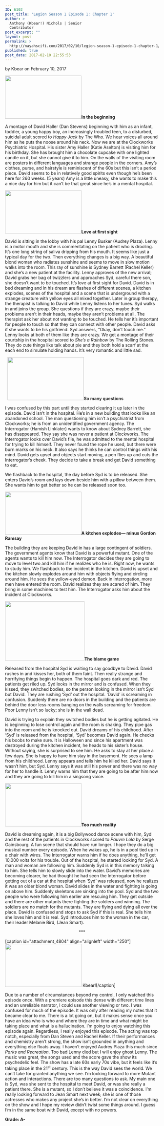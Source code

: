 ```yaml
---
ID: 6102
post_title: 'Legion Season 1 Episode 1: Chapter 1'
author: >
  Anthony (Kbear!) Nichols | Senior
  Contributor
post_excerpt: ""
layout: post
permalink: >
  http://nayahscifi.com/2017/02/10/legion-season-1-episode-1-chapter-1/
published: true
post_date: 2017-02-10 22:55:53
---
```

by Kbear on February 10, 2017

<img class="alignleft size-thumbnail wp-image-6103" src="http://nayahscifi.com/wp-content/uploads/2017/02/david_amy-250x141.jpeg" alt="" width="250" height="141" /><strong>In the beginning</strong>

A montage of David Haller (Dan Stevens) beginning with him as an infant, toddler, a young happy boy, an increasingly troubled teen, to a disturbed, suicidal adult scored to <em>Happy Jack</em> by The Who. We hear voices all around him as he puts the noose around his neck. Now we are at the Clockworks Psychiatric Hospital. His sister Amy Haller (Katie Aselton) is visiting him for his birthday. She has brought him a chocolate cupcake with one lighted candle on it, but she cannot give it to him. On the walls of the visiting room are posters in different languages and strange people in the corners. Amy’s clothes, purse, and hairstyle is reminiscent of the 60s but this isn’t a period piece. David seems to be in relatively good spirits even though he’s been here for 260 weeks. (5 years) Amy is a little uneasy, she wants to make this a nice day for him but it can’t be that great since he’s in a mental hospital.

<img class="size-thumbnail wp-image-6104 alignright" src="http://nayahscifi.com/wp-content/uploads/2017/02/lenny_david-250x141.jpeg" alt="" width="250" height="141" /><strong>Love at first sight</strong>

David is sitting in the lobby with his pal Lenny Busker (Audrey Plaza). Lenny is a motor mouth and she is commentating on the patient who is drooling. It’s one long string of saliva dripping from his mouth. It seems like just a typical day for the two. Then everything changes is a big way. A beautiful blond woman who radiates sunshine and seems to move in slow motion walks into the room. This ray of sunshine is Sydney Barrett (Rachel Keller) and she’s a new patient at the facility. Lenny approves of the new arrival; David grabs her bag of twizzlers and approaches Syd, careful there son, she doesn’t want to be touched. It’s love at first sight for David. David is in bed dreaming and in his dream are flashes of different scenes, a kitchen explodes, scenes of the hospital and a scene that is underground with a strange creature with yellow eyes all mixed together. Later in group therapy, the therapist is talking to David while Lenny listens to her tunes. Syd walks in and joins the group. She questions if they are crazy, maybe their problems aren’t in their heads, maybe they aren’t problems at all. The therapist ask her about not wanting to be touched. He tells her it’s important for people to touch so that they can connect with other people. David asks if she wants to be his girlfriend. Syd answers, “Okay, don’t touch me.” Lenny looks at both of them like they are crazy. We get a montage of their courtship in the hospital scored to <em>She’s a Rainbow</em> by The Rolling Stones. They do cute things like talk about pie and they both hold a scarf at the each end to simulate holding hands. It’s very romantic and little sad.

&nbsp;
<img class="alignleft size-thumbnail wp-image-6106" src="http://nayahscifi.com/wp-content/uploads/2017/02/hamish-250x141.jpeg" alt="" width="250" height="141" /><span style="color: #333333;"><b>So many questions</b></span>

I was confused by this part until they started clearing it up later in the episode. David isn’t in the hospital. He’s in a new building that looks like an abandoned school. The man questioning him isn’t a psychiatrist from Clockworks; he is from an unidentified government agency. The Interrogator (Hamish Linklater) wants to know about Sydney Barrett, she has disappeared. They say she was never a patient at Clockworks. The Interrogator looks over David’s file, he was admitted to the mental hospital for trying to kill himself. They never found the rope he used, but there were burn marks on his neck. It also says he thinks he can control things with his mind. David gets upset and objects start moving, a pen flies up and cuts the Interrogator’s cheek. They decide to take a break and get David something to eat.

We flashback to the hospital, the day before Syd is to be released. She enters David’s room and lays down beside him with a pillow between them. She wants him to get better so he can be released soon too.

<img class="size-thumbnail wp-image-6110 alignright" src="http://nayahscifi.com/wp-content/uploads/2017/02/kitchen2-250x141.jpeg" alt="" width="250" height="141" /><strong>A kitchen explodes— minus Gordon Ramsay</strong>

The building they are keeping David in has a large contingent of soldiers. The government agents know that David is a powerful mutant. One of the agents wants to kill him now. The Interrogator decides they are going to move to level two and kill him if he realizes who he is. Right now, he wants to study him. We flashback to the incident in the kitchen. David is upset and the kitchen slowly explodes around him with objects flying and circling around him. He sees the yellow-eyed demon. Back in interrogation, more men have entered the room. David realizes they are scared of him. They bring in some machines to test him. The Interrogator asks him about the incident at Clockworks.

<img class="alignleft size-full wp-image-6109" src="http://nayahscifi.com/wp-content/uploads/2017/02/lenny_wall-1.jpeg" alt="" width="260" height="194" /><strong>The blame game</strong>

Released from the hospital Syd is waiting to say goodbye to David. David rushes in and kisses her, both of them faint. Then really strange and horrifying things begin to happen. The hospital goes dark and red. The patients get riled up. Syd looks in the mirror and is confused. When they kissed, they switched bodies, so the person looking in the mirror isn’t Syd but David. They are rushing ‘Syd’ out the hospital. ‘David’ is screaming in confusion. Suddenly there are no doors in the building and the patients are behind the door less rooms banging on the walls screaming for freedom. Poor Lenny isn’t so lucky; she is in the wall dead.

David is trying to explain they switched bodies but he is getting agitated. He is beginning to lose control again and the room is shaking. They pipe gas into the room and he is knocked out. David dreams of his childhood. After ‘Syd’ is released from the hospital, ‘Syd’ becomes David again. He checks his boobs to make sure. It is Halloween and since his apartment was destroyed during the kitchen incident, he heads to his sister’s house. Without saying, she is surprised to see him. He asks to stay at her place a few days. She is happy to have him stay in the basement. He sees a lamp from his childhood. Lenny appears and tells him he killed her. David says it wasn’t him, but Syd. Lenny says it was still his power and there was no way for her to handle it. Lenny warns him that they are going to be after him now and they are going to kill him in a singsong voice.

<img class="alignleft size-thumbnail wp-image-6111" src="http://nayahscifi.com/wp-content/uploads/2017/02/jean_smart-250x141.jpeg" alt="" width="250" height="141" /><strong>Too much reality</strong>

David is dreaming again, it is a big Bollywood dance scene with him, Syd and the rest of the patients in Clockworks scored to <em>Pauvre Lola</em> by Serge Gainsbourg. A fun scene that should have run longer. I hope they do a big musical number every episode. When he wakes up, he is in a pool tied up in a chair with wires. The Interrogator warns him if he does anything, he’ll get 10,000 volts for his trouble. Out of the hospital, he started looking for Syd. A man and woman are following him. Suddenly Syd is in this memory talking to him. She tells him to slowly slide into the water. David’s memories are becoming clearer, he had thought he had seen the Interrogator before getting out of a car at the hospital when ‘Syd’ was released, now he realizes it was an older blond woman. David slides in the water and fighting is going on above him. Suddenly skeletons are sinking into the pool. Syd and the two people who were following him earlier are rescuing him. They get outside and there are other mutants there fighting the soldiers and winning. The soldiers are no match for the mutants. They are flying and dying all over the place. David is confused and stops to ask Syd if this is real. She tells him she loves him and it is real. Syd introduces him to the woman in the car, their leader Melanie Bird, (Jean Smart).
<p style="text-align: center;">***</p>


[caption id="attachment_4804" align="alignleft" width="250"]<img class="wp-image-4804 size-thumbnail" src="http://nayahscifi.com/wp-content/uploads/2016/12/KBear-250x141.png" width="250" height="141" /> Kbear![/caption]

Due to a number of circumstances beyond my control, I only watched this episode once. With a premiere episode this dense with different time lines and an unreliable narrator, I could use another viewing or two. I was confused for much of the episode. It was only after reading my notes that it became clear to me. There is a lot going on, but it makes sense once you have an idea who is who and where they are in time and what might be taking place and what is a hallucination. I’m going to enjoy watching this episode again. Regardless, I really enjoyed this episode. The acting was top notch, especially from Dan Steven and Rachel Keller. If their performances and chemistry aren’t strong, the show isn’t grounded in anything and everything else floats away. I haven’t enjoyed Audrey Plaza this much since <em>Parks and Recreation</em>. Too bad Lenny died but I will enjoy ghost Lenny. The music was great, the songs used and the score gave the show its psychedelic feel. The show has a late 60s early 70s vibe, but it feels like it’s taking place in the 21<sup>st</sup> century. This is the way David sees the world. We can’t take for granted anything we see. I’m looking forward to more Mutant action and interactions. There are too many questions to ask. My main one is Syd, was she sent to the hospital to meet David, or was she really a patient there. She is a mutant, so I don’t believe it was a coincidence. I’m really looking forward to Jean Smart next week; she is one of those actresses who makes any project she’s in better. I’m not clear on everything on the show and I hope my review didn’t twist some things around. I guess I’m in the same boat with David, except with no powers.

<strong>Grade: A-</strong>